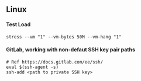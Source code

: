 ## Linux

#### Test Load
```
stress --vm "1" --vm-bytes 50M --vm-hang "1"
```

#### GitLab, working with non-defaut SSH key pair paths
```
# Ref https://docs.gitlab.com/ee/ssh/
eval $(ssh-agent -s)
ssh-add <path to private SSH key>
```
